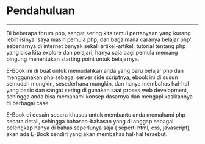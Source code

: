 # Pendahuluan

---

Di beberapa forum php, sangat sering kita temui pertanyaan yang kurang lebih isinya 'saya masih pemula php, dan bagaimana caranya belajar php'. sebenarnya di internet banyak sekali artikel-artikel, tutorial tentang php yang bisa kita explore dan pelajari, hanya saja bagi pemula memang bingung menentukan starting point untuk belajarnya.





E-Book ini di buat untuk memudahkan anda yang baru belajar php dan menggunakan php sebagai server side scriptnya, ebook ini di susun semudah mungkin, sesederhana mungkin, dan hanya membahas hal-hal yang basic dan sangat sering di gunakan saat proses web development, sehingga anda bisa memahami konsep dasarnya dan mengaplikasikannya di berbagai case.



E-Book di desain secara khusus untuk membantu anda memahami php secara detail, sehingga bahasan-bahasan yang di anggap sebagai pelengkap hanya di bahas seperlunya saja \( seperti html, css, javascript\), akan ada E-Book sendiri yang akan membahas hal-hal tersebut.

